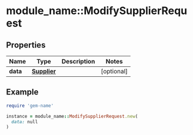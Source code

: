 # module_name::ModifySupplierRequest

## Properties

| Name | Type | Description | Notes |
| ---- | ---- | ----------- | ----- |
| **data** | [**Supplier**](Supplier.md) |  | [optional] |

## Example

```ruby
require 'gem-name'

instance = module_name::ModifySupplierRequest.new(
  data: null
)
```

